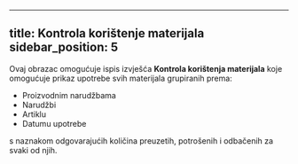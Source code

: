 
---
title: Kontrola korištenje materijala
sidebar_position: 5
---

Ovaj obrazac omogućuje ispis izvješća **Kontrola korištenja materijala** koje omogućuje prikaz upotrebe svih materijala grupiranih prema:  

- Proizvodnim narudžbama
- Narudžbi
- Artiklu
- Datumu upotrebe

s naznakom odgovarajućih količina preuzetih, potrošenih i odbačenih za svaki od njih.